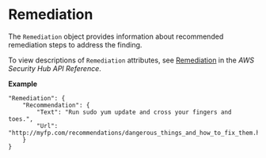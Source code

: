 # Remediation<a name="asff-remediation"></a>

The `Remediation` object provides information about recommended remediation steps to address the finding\.

To view descriptions of `Remediation` attributes, see [Remediation](https://docs.aws.amazon.com/securityhub/1.0/APIReference/API_Remediation.html) in the *AWS Security Hub API Reference*\.

**Example**

```
"Remediation": {
    "Recommendation": {
        "Text": "Run sudo yum update and cross your fingers and toes.",
        "Url": "http://myfp.com/recommendations/dangerous_things_and_how_to_fix_them.html"
    }
}
```